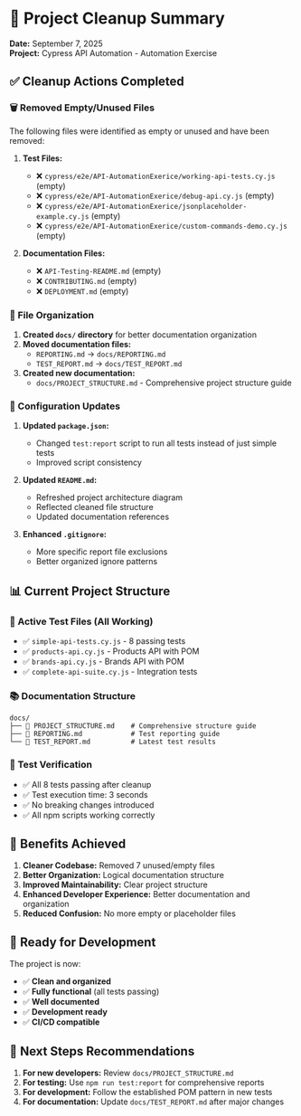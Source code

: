 # 🧹 Project Cleanup Summary

**Date:** September 7, 2025  
**Project:** Cypress API Automation - Automation Exercise  

## ✅ Cleanup Actions Completed

### 🗑️ Removed Empty/Unused Files
The following files were identified as empty or unused and have been removed:

1. **Test Files:**
   - ❌ `cypress/e2e/API-AutomationExerice/working-api-tests.cy.js` (empty)
   - ❌ `cypress/e2e/API-AutomationExerice/debug-api.cy.js` (empty)
   - ❌ `cypress/e2e/API-AutomationExerice/jsonplaceholder-example.cy.js` (empty)
   - ❌ `cypress/e2e/API-AutomationExerice/custom-commands-demo.cy.js` (empty)

2. **Documentation Files:**
   - ❌ `API-Testing-README.md` (empty)
   - ❌ `CONTRIBUTING.md` (empty)
   - ❌ `DEPLOYMENT.md` (empty)

### 📁 File Organization
1. **Created `docs/` directory** for better documentation organization
2. **Moved documentation files:**
   - `REPORTING.md` → `docs/REPORTING.md`
   - `TEST_REPORT.md` → `docs/TEST_REPORT.md`
3. **Created new documentation:**
   - `docs/PROJECT_STRUCTURE.md` - Comprehensive project structure guide

### 🔧 Configuration Updates
1. **Updated `package.json`:**
   - Changed `test:report` script to run all tests instead of just simple tests
   - Improved script consistency

2. **Updated `README.md`:**
   - Refreshed project architecture diagram
   - Reflected cleaned file structure
   - Updated documentation references

3. **Enhanced `.gitignore`:**
   - More specific report file exclusions
   - Better organized ignore patterns

## 📊 Current Project Structure

### 🎯 Active Test Files (All Working)
- ✅ `simple-api-tests.cy.js` - 8 passing tests
- ✅ `products-api.cy.js` - Products API with POM
- ✅ `brands-api.cy.js` - Brands API with POM  
- ✅ `complete-api-suite.cy.js` - Integration tests

### 📚 Documentation Structure
```
docs/
├── 📄 PROJECT_STRUCTURE.md    # Comprehensive structure guide
├── 📄 REPORTING.md            # Test reporting guide
└── 📄 TEST_REPORT.md          # Latest test results
```

### 🧪 Test Verification
- ✅ All 8 tests passing after cleanup
- ✅ Test execution time: 3 seconds
- ✅ No breaking changes introduced
- ✅ All npm scripts working correctly

## 🎯 Benefits Achieved

1. **Cleaner Codebase:** Removed 7 unused/empty files
2. **Better Organization:** Logical documentation structure
3. **Improved Maintainability:** Clear project structure
4. **Enhanced Developer Experience:** Better documentation and organization
5. **Reduced Confusion:** No more empty or placeholder files

## 🚀 Ready for Development

The project is now:
- ✅ **Clean and organized**
- ✅ **Fully functional** (all tests passing)
- ✅ **Well documented**
- ✅ **Development ready**
- ✅ **CI/CD compatible**

## 📝 Next Steps Recommendations

1. **For new developers:** Review `docs/PROJECT_STRUCTURE.md`
2. **For testing:** Use `npm run test:report` for comprehensive reports
3. **For development:** Follow the established POM pattern in new tests
4. **For documentation:** Update `docs/TEST_REPORT.md` after major changes
